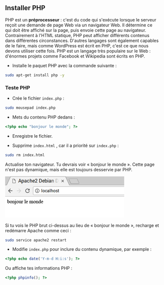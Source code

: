 ## Installer PHP

PHP est un **préprocesseur** : c'est du code qui s'exécute lorsque le serveur reçoit une demande de page Web via un navigateur Web. Il détermine ce qui doit être affiché sur la page, puis envoie cette page au navigateur. Contrairement à l'HTML statique, PHP peut afficher différents contenus dans différentes circonstances. D'autres langages sont également capables de le faire, mais comme WordPress est écrit en PHP, c'est ce que nous devons utiliser cette fois. PHP est un langage très populaire sur le Web : d'énormes projets comme Facebook et Wikipedia sont écrits en PHP.

+ Installe le paquet PHP avec la commande suivante :

```bash
sudo apt-get install php -y
```

### Teste PHP

+ Crée le fichier `index.php` :

```bash
sudo mousepad index.php
```

+ Mets du contenu PHP dedans :

```php
<?php echo "bonjour le monde"; ?>
```

+ Enregistre le fichier.

+ Supprime `index.html` , car il a priorité sur `index.php` :

```bash
sudo rm index.html
```

Actualise ton navigateur. Tu devrais voir « bonjour le monde ». Cette page n'est pas dynamique, mais elle est toujours desservie par PHP.

![bonjour le monde](images/apache-hello-world.png)

Si tu vois le PHP brut ci-dessus au lieu de « bonjour le monde », recharge et redémarre Apache comme ceci :

```bash
sudo service apache2 restart
```

+ Modifie `index.php` pour inclure du contenu dynamique, par exemple :

```php
<?php echo date('Y-m-d H:i:s'); ?>
```

Ou affiche tes informations PHP :

```php
<?php phpinfo(); ?>
```
